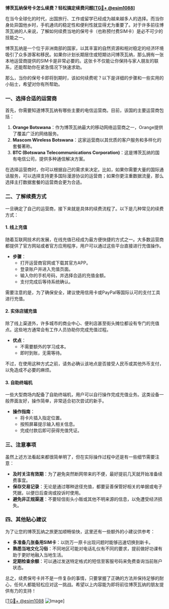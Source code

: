 **博茨瓦纳保号卡怎么续费？轻松搞定续费问题[[TG💪+ @esim1088](https://t.me/s/esim1088)]**

在当今全球化的时代，出国旅行、工作或留学已经成为越来越多人的选择。而当你身处异国他乡时，手机通讯的稳定性和便利性就显得尤为重要了。对于许多前往博茨瓦纳的人来说，了解如何续费当地的保号卡（也称预付费SIM卡）是必不可少的技能之一。

博茨瓦纳是一个位于非洲南部的国家，以其丰富的自然资源和相对稳定的经济环境吸引了众多游客和移民。如果你计划长期居住或短期访问博茨瓦纳，那么拥有一张本地运营商提供的SIM卡是非常必要的。这张卡不仅能让你保持与家人朋友的联系，还能帮助你在紧急情况下快速求助。

那么，当你的保号卡即将到期时，该如何续费呢？以下是详细的步骤和一些实用的小贴士，希望对你有所帮助。

### 一、选择合适的运营商

首先，你需要知道博茨瓦纳有哪些主要的电信运营商。目前，该国的主要运营商包括：

1. **Orange Botswana**：作为博茨瓦纳最大的移动网络运营商之一，Orange提供了覆盖广泛的网络服务。
2. **Mascom Wireless Botswana**：这家运营商以其优质的客户服务和多样化的套餐著称。
3. **BTC (Botswana Telecommunications Corporation)**：这是博茨瓦纳的国有电信公司，提供多种通信解决方案。

在选择运营商时，你可以根据自己的需求来决定。比如，如果你需要大量的国际通话服务，可以选择支持更多国际漫游协议的运营商；如果你更注重数据流量，那么选择主打数据套餐的运营商会更为合适。

### 二、了解续费方式

一旦确定了自己的运营商，接下来就是具体的续费流程了。以下是几种常见的续费方式：

#### 1. 线上充值

随着互联网技术的发展，在线充值已经成为最方便快捷的方式之一。大多数运营商都提供了官方网站或者官方应用程序，用户可以通过这些平台直接进行充值操作。

- **步骤**：
  - 打开运营商官网或下载其官方APP。
  - 登录账户并进入充值页面。
  - 输入你的手机号码，并选择合适的充值金额。
  - 支付完成后等待系统确认。

需要注意的是，为了确保安全，建议使用信用卡或PayPal等国际认可的支付工具进行充值。

#### 2. 实体店铺充值

除了线上渠道外，许多城市的商业中心、便利店甚至街头摊位都设有专门的充值点。这些地方通常会有工作人员协助你完成充值过程。

- **优点**：
  - 不需要额外的学习成本。
  - 即时到账，无需等待。

不过，在使用这种方式之前，请务必确认该地点是否接受人民币或其他外币支付，以免造成不必要的麻烦。

#### 3. 自助终端机

一些大型商场内配备了自助终端机，用户可以自行操作完成充值业务。这类设备一般界面友好，操作简单，非常适合初次尝试的新手。

- **操作指南**：
  - 将卡片插入指定位置。
  - 按照屏幕提示输入相关信息。
  - 完成付款后即可获得充值凭证。

### 三、注意事项

虽然上述方法看起来都很简单明了，但在实际操作过程中还是有一些细节需要注意：

- **及时关注有效期**：为了避免突然断网带来的不便，最好提前几天就开始准备续费事宜。
- **保存交易记录**：无论是通过哪种途径充值，都要妥善保管好相关的单据或电子凭据，以便日后查询或投诉时使用。
- **避免非正规渠道**：不要轻信街头小贩或其他不明来源的信息，以免遭受经济损失。

### 四、其他贴心建议

为了让您的博茨瓦纳之旅更加顺畅愉快，这里还有一些额外的小建议供参考：

- **多准备几张备用SIM卡**：以防万一原卡出现问题时能够迅速切换到新卡。
- **熟悉当地文化习俗**：不同地区可能对电话礼仪有不同的要求，提前做好功课有助于更好地融入当地生活。
- **定期检查余额**：可以通过发送特定格式的短信至客服号码来免费查询当前账户状态。

总之，续费保号卡并不是一件复杂的事情，只要掌握了正确的方法并保持足够的耐心，任何人都能轻松应对这一挑战。希望以上内容能为即将前往博茨瓦纳的朋友提供有力的支持！

[[TG💪+ @esim1088](https://t.me/s/esim1088) ![Image](https://i.postimg.cc/4NQfJmqS/Snipaste-2025-05-13-00-14-12.png)]